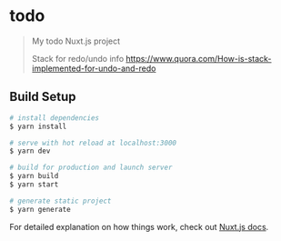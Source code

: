 # todo

> My todo Nuxt.js project
>
> Stack for redo/undo info https://www.quora.com/How-is-stack-implemented-for-undo-and-redo

## Build Setup

```bash
# install dependencies
$ yarn install

# serve with hot reload at localhost:3000
$ yarn dev

# build for production and launch server
$ yarn build
$ yarn start

# generate static project
$ yarn generate
```

For detailed explanation on how things work, check out [Nuxt.js docs](https://nuxtjs.org).
